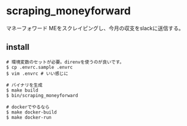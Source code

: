 # scraping_moneyforward

マネーフォワード MEをスクレイピングし、今月の収支をslackに送信する。

## install

```shell script
# 環境変数のセットが必要。direnvを使うのが良いです。
$ cp .envrc.sample .envrc
$ vim .envrc # いい感じに

# バイナリを生成
$ make build
$ bin/scraping_moneyforward

# dockerでやるなら
$ make docker-build
$ make docker-run
```
